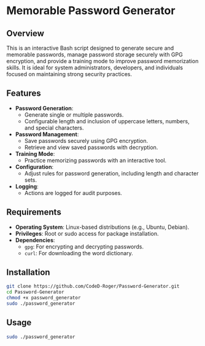 # Memorable Password Generator

## Overview

This is an interactive Bash script designed to generate secure and memorable passwords, manage password storage securely with GPG encryption, and provide a training mode to improve password memorization skills. It is ideal for system administrators, developers, and individuals focused on maintaining strong security practices.

## Features

- **Password Generation**:
  - Generate single or multiple passwords.
  - Configurable length and inclusion of uppercase letters, numbers, and special characters.
- **Password Management**:
  - Save passwords securely using GPG encryption.
  - Retrieve and view saved passwords with decryption.
- **Training Mode**:
  - Practice memorizing passwords with an interactive tool.
- **Configuration**:
  - Adjust rules for password generation, including length and character sets.
- **Logging**:
  - Actions are logged for audit purposes.

## Requirements

- **Operating System**: Linux-based distributions (e.g., Ubuntu, Debian).
- **Privileges**: Root or sudo access for package installation.
- **Dependencies**:
  - `gpg`: For encrypting and decrypting passwords.
  - `curl`: For downloading the word dictionary.

## Installation
```bash
git clone https://github.com/CodeD-Roger/Password-Generator.git
cd Password-Generator
chmod +x password_generator
sudo ./password_generator
```

## Usage
```bash
sudo ./password_generator
